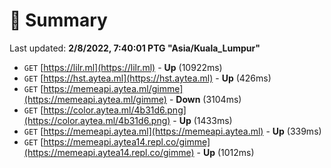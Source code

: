 # 📖 Summary
Last updated: **2/8/2022, 7:40:01 PTG "Asia/Kuala_Lumpur"**

- `GET` [https://lilr.ml](https://lilr.ml) - **Up** (10922ms)
- `GET` [https://hst.aytea.ml](https://hst.aytea.ml) - **Up** (426ms)
- `GET` [https://memeapi.aytea.ml/gimme](https://memeapi.aytea.ml/gimme) - **Down** (3104ms)
- `GET` [https://color.aytea.ml/4b31d6.png](https://color.aytea.ml/4b31d6.png) - **Up** (1433ms)
- `GET` [https://memeapi.aytea.ml](https://memeapi.aytea.ml) - **Up** (339ms)
- `GET` [https://memeapi.aytea14.repl.co/gimme](https://memeapi.aytea14.repl.co/gimme) - **Up** (1012ms)
